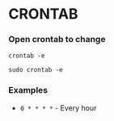# CRONTAB

### Open crontab to change 
```shell
crontab -e
 ```

```shell
sudo crontab -e
 ```

### Examples
* `0 * * * *` - Every hour